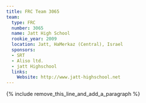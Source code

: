 ```yaml
---
title: FRC Team 3065
team:
  type: FRC
  number: 3065
  name: Jatt High School
  rookie_year: 2009
  location: Jatt, HaMerkaz (Central), Israel
  sponsors:
  - SRT
  - Aliso ltd.
  - jatt Highschool
  links:
    Website: http://www.jatt-highschool.net
---
```


{% include remove_this_line_and_add_a_paragraph %}
